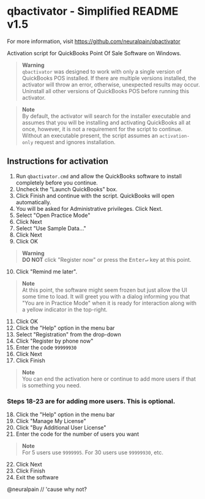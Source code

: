 # qbactivator - Simplified README v1.5

For more information, visit <https://github.com/neuralpain/qbactivator>

Activation script for QuickBooks Point Of Sale Software on Windows.

> **Warning**  
> `qbactivator` was designed to work with only a single version of
> QuickBooks POS installed. If there are multiple versions installed,
> the activator will throw an error, otherwise, unexpected results
> may occur. Uninstall all other versions of QuickBooks POS before
> running this activator.

> **Note**  
> By default, the activator will search for the installer executable 
> and assumes that you will be installing and activating QuickBooks all 
> at once, however, it is not a requirement for the script to continue. 
> Without an executable present, the script assumes an `activation-only` 
> request and ignores installation.

## Instructions for activation

1. Run `qbactivator.cmd` and allow the QuickBooks software to install 
   completely before you continue.
2. Uncheck the "Launch QuickBooks" box.
3. Click Finish and continue with the script. QuickBooks will open 
   automatically.
4. You will be asked for Administrative privileges. Click Next.
5. Select "Open Practice Mode"
6. Click Next
7. Select "Use Sample Data..."
8. Click Next
9. Click OK

> **Warning**  
> **DO NOT** click "Register now" or press the <kbd>Enter↵</kbd> key 
> at this point.

10. Click "Remind me later".

> **Note**  
> At this point, the software might seem frozen but just allow the 
> UI some time to load. It will greet you with a dialog informing you 
> that "You are in Practice Mode" when it is ready for interaction 
> along with a yellow indicator in the top-right.

11. Click OK
12. Click the "Help" option in the menu bar
13. Select "Registration" from the drop-down
14. Click "Register by phone now"
15. Enter the code `99999930`
16. Click Next
17. Click Finish

> **Note**  
> You can end the activation here or continue to add more users if
> that is something you need.

### Steps 18-23 are for adding more users. This is optional.

18. Click the "Help" option in the menu bar
19. Click "Manage My License"
20. Click "Buy Additional User License"
21. Enter the code for the number of users you want

> **Note**  
> For 5 users use `9999995`. For 30 users use `99999930`, etc.

22. Click Next
23. Click Finish
24. Exit the software

@neuralpain // 'cause why not?
